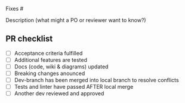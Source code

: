 Fixes #<n>

Description (what might a PO or reviewer want to know?)

## PR checklist

- [ ] Acceptance criteria fulfilled
- [ ] Additional features are tested
- [ ] Docs (code, wiki & diagrams) updated
- [ ] Breaking changes anounced
- [ ] Dev-branch has been merged into local branch to resolve conflicts
- [ ] Tests and linter have passed AFTER local merge
- [ ] Another dev reviewed and approved
